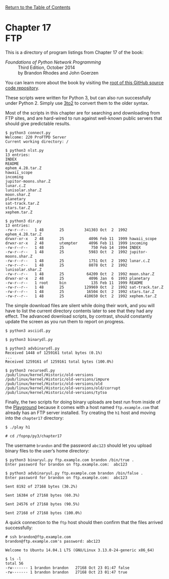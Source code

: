 [Return to the Table of Contents](https://github.com/brandon-rhodes/fopnp#readme)

# Chapter 17<br>FTP

This is a directory of program listings from Chapter 17 of the book:

<dl>
<dt><i>Foundations of Python Network Programming</i></dt>
<dd>
Third Edition, October 2014<br>
by Brandon Rhodes and John Goerzen
</dd>
</dl>

You can learn more about the book by visiting the
[root of this GitHub source code repository](https://github.com/brandon-rhodes/fopnp#readme).

These scripts were written for Python 3, but can also run successfully
under Python 2. Simply use [3to2](https://pypi.python.org/pypi/3to2) to
convert them to the older syntax.

Most of the scripts in this chapter are for searching and downloading
from FTP sites, and are hard-wired to run against well-known public
servers that should give predictable results.

```
$ python3 connect.py
Welcome: 220 ProFTPD Server
Current working directory: /
```

```
$ python3 nlst.py
13 entries:
INDEX
README
ephem_4.28.tar.Z
hawaii_scope
incoming
jupitor-moons.shar.Z
lunar.c.Z
lunisolar.shar.Z
moon.shar.Z
planetary
sat-track.tar.Z
stars.tar.Z
xephem.tar.Z
```

```
$ python3 dir.py
13 entries:
-rw-r--r--   1 48       25         341303 Oct  2  1992 ephem_4.28.tar.Z
drwxr-xr-x   2 48       25           4096 Feb 11  1999 hawaii_scope
drwxr-xr-x   2 48       utempter     4096 Feb 11  1999 incoming
-rw-r--r--   1 48       25            750 Feb 14  1994 INDEX
-rw-r--r--   1 48       25           5983 Oct  2  1992 jupitor-moons.shar.Z
-rw-r--r--   1 48       25           1751 Oct  2  1992 lunar.c.Z
-rw-r--r--   1 48       25           8078 Oct  2  1992 lunisolar.shar.Z
-rw-r--r--   1 48       25          64209 Oct  2  1992 moon.shar.Z
drwxr-xr-x   2 48       25           4096 Jan  6  1993 planetary
-rw-r--r--   1 root     bin           135 Feb 11  1999 README
-rw-r--r--   1 48       25         129969 Oct  2  1992 sat-track.tar.Z
-rw-r--r--   1 48       25          16504 Oct  2  1992 stars.tar.Z
-rw-r--r--   1 48       25         410650 Oct  2  1992 xephem.tar.Z
```

The simple download files are silent while doing their work, and you
will have to list the current directory contents later to see that they
had any effect. The advanced download scripts, by contrast, should
constantly update the screen as you run them to report on progress.

```
$ python3 asciidl.py
```

```
$ python3 binarydl.py
```

```
$ python3 advbinarydl.py
Received 1448 of 1259161 total bytes (0.1%)
...
Received 1259161 of 1259161 total bytes (100.0%)
```

```
$ python3 recursedl.py
/pub/linux/kernel/Historic/old-versions
/pub/linux/kernel/Historic/old-versions/impure
/pub/linux/kernel/Historic/old-versions/old
/pub/linux/kernel/Historic/old-versions/old/corrupt
/pub/linux/kernel/Historic/old-versions/tytso
```

Finally, the two scripts for doing binary uploads are best run from
inside of the [Playground](../../../../fopnp/playground#readme) because it comes
with a host named `ftp.example.com` that already has an FTP server
installed. Try creating the `h1` host and moving into the `chapter17`
directory:

    $ ./play h1

    # cd /fopnp/py3/chapter17

The username `brandon` and the password `abc123` should let you upload
binary files to the user’s home directory:

```
$ python3 binaryul.py ftp.example.com brandon /bin/true .
Enter password for brandon on ftp.example.com:  abc123
```

```
$ python3 advbinaryul.py ftp.example.com brandon /bin/false .
Enter password for brandon on ftp.example.com:  abc123

Sent 8192 of 27168 bytes (30.2%)

Sent 16384 of 27168 bytes (60.3%)

Sent 24576 of 27168 bytes (90.5%)

Sent 27168 of 27168 bytes (100.0%)
```

A quick connection to the `ftp` host should then confirm that the files
arrived successfully:

    # ssh brandon@ftp.example.com
    brandon@ftp.example.com's password: abc123

    Welcome to Ubuntu 14.04.1 LTS (GNU/Linux 3.13.0-24-generic x86_64)

    $ ls -l
    total 56
    -rw------- 1 brandon brandon   27168 Oct 23 01:47 false
    -rw------- 1 brandon brandon   27168 Oct 23 01:47 true
